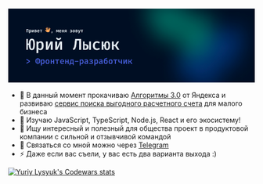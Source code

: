 ![Привет, Я Юрий Лысюк — Фронтенд-разработчик](header-ru.png 'Юрий Лысюк — Фронтенд-разработчик')

- 💪 В данный момент прокачиваю [Алгоритмы 3.0](https://yandex.ru/yaintern/algorithm-training) от Яндекса и развиваю [сервис поиска выгодного расчетного счета](https://rko.guru) для малого бизнеса
- 🌱 Изучаю JavaScript, TypeScript, Node.js, React и его экосистему!
- 👯 Ищу интересный и полезный для общества проект в продуктовой компании с сильной и отзывчивой командой
- 🔎 Связаться со мной можно через [Telegram](https://t.me/YuriyLysyuk)
- ⚡ Даже если вас съели, у вас есть два варианта выхода :)

<a href="https://www.codewars.com/users/YuriyLysyuk" target="_blank">![ Yuriy Lysyuk's Codewars stats](https://www.codewars.com/users/YuriyLysyuk/badges/large)</a>
